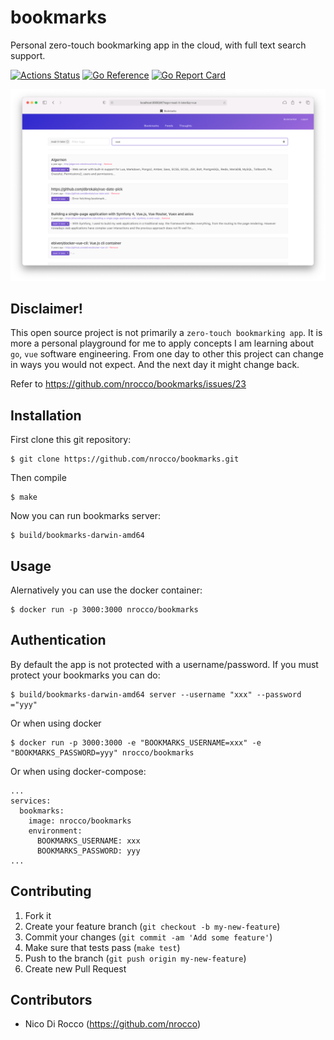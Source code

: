bookmarks
=========

Personal zero-touch bookmarking app in the cloud, with full text search support.

[![Actions Status](https://github.com/nrocco/bookmarks/actions/workflows/ci.yml/badge.svg?branch=master)](https://github.com/nrocco/bookmarks/actions/workflows/ci.yml)
[![Go Reference](https://pkg.go.dev/badge/github.com/nrocco/bookmarks.svg)](https://pkg.go.dev/github.com/nrocco/bookmarks)
[![Go Report Card](https://goreportcard.com/badge/github.com/nrocco/bookmarks)](https://goreportcard.com/report/github.com/nrocco/bookmarks)

![Screenshot](screenshot.png)



Disclaimer!
-----------

This open source project is not primarily a `zero-touch bookmarking app`. It
is more a personal playground for me to apply concepts I am learning about
`go`, `vue` software engineering. From one day to other this project can
change in ways you would not expect. And the next day it might change back.

Refer to https://github.com/nrocco/bookmarks/issues/23



Installation
------------

First clone this git repository:

    $ git clone https://github.com/nrocco/bookmarks.git

Then compile

    $ make

Now you can run bookmarks server:

    $ build/bookmarks-darwin-amd64



Usage
-----

Alernatively you can use the docker container:

    $ docker run -p 3000:3000 nrocco/bookmarks



Authentication
--------------

By default the app is not protected with a username/password. If you must
protect your bookmarks you can do:

    $ build/bookmarks-darwin-amd64 server --username "xxx" --password ="yyy"


Or when using docker

    $ docker run -p 3000:3000 -e "BOOKMARKS_USERNAME=xxx" -e "BOOKMARKS_PASSWORD=yyy" nrocco/bookmarks


Or when using docker-compose:

    ...
    services:
      bookmarks:
        image: nrocco/bookmarks
        environment:
          BOOKMARKS_USERNAME: xxx
          BOOKMARKS_PASSWORD: yyy
    ...



Contributing
------------

1. Fork it
2. Create your feature branch (`git checkout -b my-new-feature`)
3. Commit your changes (`git commit -am 'Add some feature'`)
4. Make sure that tests pass (`make test`)
5. Push to the branch (`git push origin my-new-feature`)
6. Create new Pull Request



Contributors
------------

- Nico Di Rocco (https://github.com/nrocco)
